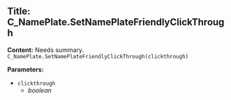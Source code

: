 ## Title: C_NamePlate.SetNamePlateFriendlyClickThrough

**Content:**
Needs summary.
`C_NamePlate.SetNamePlateFriendlyClickThrough(clickthrough)`

**Parameters:**
- `clickthrough`
  - *boolean*